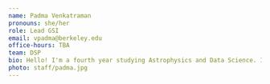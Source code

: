 ```yaml
---
name: Padma Venkatraman
pronouns: she/her
role: Lead GSI
email: vpadma@berkeley.edu
office-hours: TBA
team: DSP
bio: Hello! I'm a fourth year studying Astrophysics and Data Science. I love reading and coffee. Data 8 is an amazing course and I hope you enjoy it as much as I did! Feel free to reach out to me about anything at all.
photo: staff/padma.jpg
---
```

